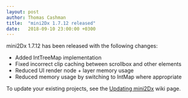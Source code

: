 ```yaml
---
layout: post
author: Thomas Cashman
title:  "mini2Dx 1.7.12 released"
date:   2018-09-10 23:00:00 +0300
---
```


mini2Dx 1.7.12 has been released with the following changes:

 * Added IntTreeMap implementation
 * Fixed incorrect clip caching between scrollbox and other elements
 * Reduced UI render node + layer memory usage
 * Reduced memory usage by switching to IntMap where appropriate

To update your existing projects, see the [Updating mini2Dx](https://github.com/mini2Dx/mini2Dx/wiki/Updating-mini2Dx) wiki page.